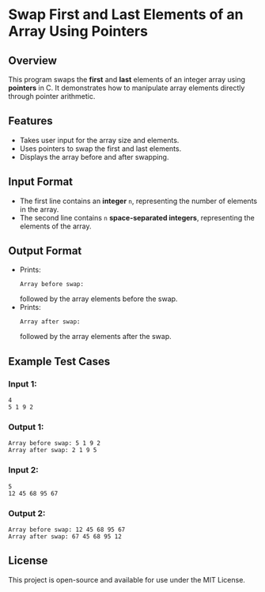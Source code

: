 # Swap First and Last Elements of an Array Using Pointers

## Overview
This program swaps the **first** and **last** elements of an integer array using **pointers** in C. It demonstrates how to manipulate array elements directly through pointer arithmetic.

## Features
- Takes user input for the array size and elements.
- Uses pointers to swap the first and last elements.
- Displays the array before and after swapping.

## Input Format
- The first line contains an **integer** `n`, representing the number of elements in the array.
- The second line contains `n` **space-separated integers**, representing the elements of the array.

## Output Format
- Prints:
  ```
  Array before swap: 
  ```
  followed by the array elements before the swap.
- Prints:
  ```
  Array after swap: 
  ```
  followed by the array elements after the swap.

## Example Test Cases
### Input 1:
```
4
5 1 9 2
```
### Output 1:
```
Array before swap: 5 1 9 2
Array after swap: 2 1 9 5
```

### Input 2:
```
5
12 45 68 95 67
```
### Output 2:
```
Array before swap: 12 45 68 95 67
Array after swap: 67 45 68 95 12
```



## License
This project is open-source and available for use under the MIT License.

